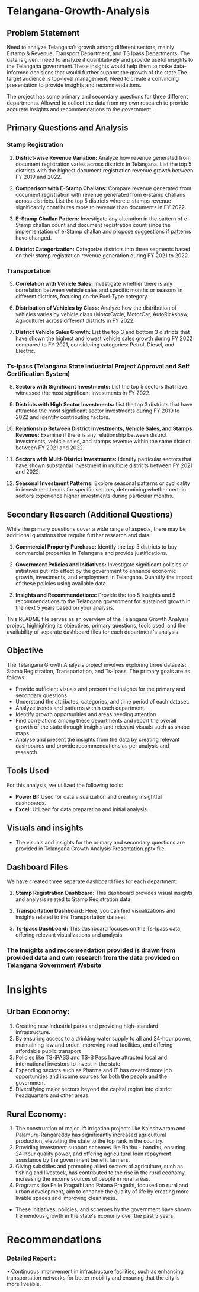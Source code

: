 # Telangana-Growth-Analysis

## Problem Statement

Need to analyze Telangana’s growth among different sectors, mainly Estamp & Revenue, Transport Department, and TS Ipass Departments. The data is given.I need to analyze it quantitatively and provide useful insights to the Telangana government.These insights would help them to make data-informed decisions that would further support the growth of the state.The target audience is top-level management, Need to create a convincing presentation to provide insights and recommendations.

The project has some primary and secondary questions for three different departments. Allowed to collect the data from my own research to provide accurate insights and recommendations to the government.

## Primary Questions and Analysis

### Stamp Registration

1. **District-wise Revenue Variation:** Analyze how revenue generated from document registration varies across districts in Telangana. List the top 5 districts with the highest document registration revenue growth between FY 2019 and 2022.

2. **Comparison with E-Stamp Challans:** Compare revenue generated from document registration with revenue generated from e-stamp challans across districts. List the top 5 districts where e-stamps revenue significantly contributes more to revenue than documents in FY 2022.

3. **E-Stamp Challan Pattern:** Investigate any alteration in the pattern of e-Stamp challan count and document registration count since the implementation of e-Stamp challan and propose suggestions if patterns have changed.

4. **District Categorization:** Categorize districts into three segments based on their stamp registration revenue generation during FY 2021 to 2022.

### Transportation

5. **Correlation with Vehicle Sales:** Investigate whether there is any correlation between vehicle sales and specific months or seasons in different districts, focusing on the Fuel-Type category.

6. **Distribution of Vehicles by Class:** Analyze how the distribution of vehicles varies by vehicle class (MotorCycle, MotorCar, AutoRickshaw, Agriculture) across different districts in FY 2022.

7. **District Vehicle Sales Growth:** List the top 3 and bottom 3 districts that have shown the highest and lowest vehicle sales growth during FY 2022 compared to FY 2021, considering categories: Petrol, Diesel, and Electric.

### Ts-Ipass (Telangana State Industrial Project Approval and Self Certification System)

8. **Sectors with Significant Investments:** List the top 5 sectors that have witnessed the most significant investments in FY 2022.

9. **Districts with High Sector Investments:** List the top 3 districts that have attracted the most significant sector investments during FY 2019 to 2022 and identify contributing factors.

10. **Relationship Between District Investments, Vehicle Sales, and Stamps Revenue:** Examine if there is any relationship between district investments, vehicle sales, and stamps revenue within the same district between FY 2021 and 2022.

11. **Sectors with Multi-District Investments:** Identify particular sectors that have shown substantial investment in multiple districts between FY 2021 and 2022.

12. **Seasonal Investment Patterns:** Explore seasonal patterns or cyclicality in investment trends for specific sectors, determining whether certain sectors experience higher investments during particular months.

## Secondary Research (Additional Questions)

While the primary questions cover a wide range of aspects, there may be additional questions that require further research and data:

1. **Commercial Property Purchase:** Identify the top 5 districts to buy commercial properties in Telangana and provide justifications.

2. **Government Policies and Initiatives:** Investigate significant policies or initiatives put into effect by the government to enhance economic growth, investments, and employment in Telangana. Quantify the impact of these policies using available data.

3. **Insights and Recommendations:** Provide the top 5 insights and 5 recommendations to the Telangana government for sustained growth in the next 5 years based on your analysis.

This README file serves as an overview of the Telangana Growth Analysis project, highlighting its objectives, primary questions, tools used, and the availability of separate dashboard files for each department's analysis.

## Objective

The Telangana Growth Analysis project involves exploring three datasets: Stamp Registration, Transportation, and Ts-Ipass. The primary goals are as follows:

- Provide sufficient visuals and present the insights for the primary and secondary questions.
- Understand the attributes, categories, and time period of each dataset.
- Analyze trends and patterns within each department.
- Identify growth opportunities and areas needing attention.
- Find correlations among these departments and report the overall growth of the state through insights and relevant visuals such as shape maps.
- Analyse and present the insights from the data by creating relevant dashboards and provide recommendations as per analysis and research.

## Tools Used

For this analysis, we utilized the following tools:

- **Power BI:** Used for data visualization and creating insightful dashboards.
- **Excel:** Utilized for data preparation and initial analysis.

## Visuals and insights

- The visuals and insights for the primary and secondary questions are provided in Telangana Growth Analysis Presentation.pptx file.

## Dashboard Files

We have created three separate dashboard files for each department:

1. **Stamp Registration Dashboard:** This dashboard provides visual insights and analysis related to Stamp Registration data.

2. **Transportation Dashboard:** Here, you can find visualizations and insights related to the Transportation dataset.

3. **Ts-Ipass Dashboard:** This dashboard focuses on the Ts-Ipass data, offering relevant visualizations and analysis.

### The Insights and reccomendation provided is drawn from provided data and own research from the data provided on Telangana Government Website
# Insights

## Urban Economy:
1. Creating new industrial parks and providing high-standard infrastructure.   
2. By ensuring access to a drinking water supply to all and 24-hour power, maintaining law and order, improving road facilities, and offering affordable public transport
3. Policies like TS-iPASS and TS-B Pass have attracted local and international investors to invest in the state.
4. Expanding sectors such as Pharma and IT has created more job opportunities and income sources for both the people and the government.
5. Diversifying major sectors beyond the capital region into district headquarters and other areas.

## Rural Economy:
1. The construction of major lift irrigation projects like Kaleshwaram and Palamuru-Rangareddy has significantly increased agricultural production, elevating the state to the top rank in the country.
2. Providing investment support schemes like Raithu - bandhu, ensuring 24-hour quality power, and offering agricultural loan repayment assistance by the government benefit farmers.
3. Giving subsidies and promoting allied sectors of agriculture, such as fishing and livestock, has contributed to the rise in the rural economy, increasing the income sources of people in rural areas.
4. Programs like Palle Pragathi and Patana Pragathi, focused on rural and urban development, aim to enhance the quality of life by creating more livable spaces and improving cleanliness.

- These initiatives, policies, and schemes by the government have shown tremendous growth in the state's economy over the past 5 years.


# Recommendations

### Detailed Report :

•	Continuous improvement in infrastructure facilities, such as enhancing transportation networks for better mobility and ensuring that the city is more liveable.



